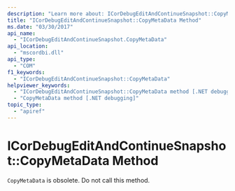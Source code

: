 ```yaml
---
description: "Learn more about: ICorDebugEditAndContinueSnapshot::CopyMetaData Method"
title: "ICorDebugEditAndContinueSnapshot::CopyMetaData Method"
ms.date: "03/30/2017"
api_name:
  - "ICorDebugEditAndContinueSnapshot.CopyMetaData"
api_location:
  - "mscordbi.dll"
api_type:
  - "COM"
f1_keywords:
  - "ICorDebugEditAndContinueSnapshot::CopyMetaData"
helpviewer_keywords:
  - "ICorDebugEditAndContinueSnapshot::CopyMetaData method [.NET debugging]"
  - "CopyMetaData method [.NET debugging]"
topic_type:
  - "apiref"
---
```

# ICorDebugEditAndContinueSnapshot::CopyMetaData Method

`CopyMetaData` is obsolete. Do not call this method.
